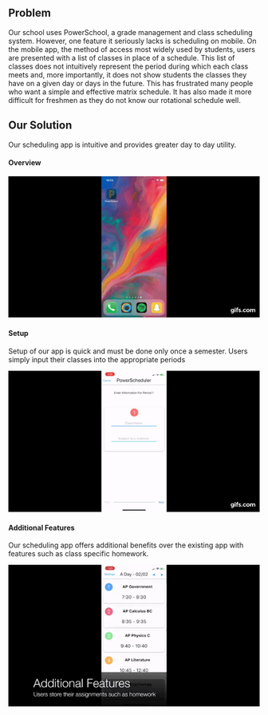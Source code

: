 ## Problem

Our school uses PowerSchool, a grade management and class scheduling system. However, one feature it seriously lacks is scheduling on mobile.
        	On the mobile app, the method of access most widely used by students, users are presented with a list of classes in place of a schedule. This list of classes does not intuitively represent the period during which each class meets and, more importantly, it does not show students the classes they have on a given day or days in the future.
        	This has frustrated many people who want a simple and effective matrix schedule. It has also made it more difficult for freshmen as they do not know our rotational schedule well.

## Our Solution

Our scheduling app is intuitive and provides greater day to day utility.
#### Overview
![](currentScheduleApp.gif)

#### Setup

Setup of our app is quick and must be done only once a semester. Users simply input their classes 
into the appropriate periods

![](scheduleAppSetup.gif)

#### Additional Features

Our scheduling app offers additional benefits over the existing app with features such as class specific homework.

![](additionalFeatures.gif)



